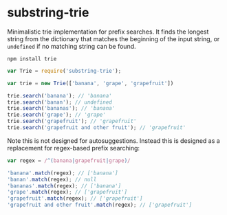 substring-trie
====

Minimalistic trie implementation for prefix searches. It finds the longest string from the dictionary that matches the beginning of the input string, or `undefined` if no matching string can be found.

    npm install trie

```js
var Trie = require('substring-trie');

var trie = new Trie(['banana', 'grape', 'grapefruit'])

trie.search('banana'); // 'banana'
trie.search('banan'); // undefined
trie.search('bananas'); // 'banana'
trie.search('grape'); // 'grape'
trie.search('grapefruit'); // 'grapefruit'
trie.search('grapefruit and other fruit'); // 'grapefruit'
```

Note this is not designed for autosuggestions. Instead this is designed as a replacement for regex-based prefix searching:

```js
var regex = /^(banana|grapefruit|grape)/

'banana'.match(regex); // ['banana']
'banan'.match(regex); // null
'bananas'.match(regex); // ['banana']
'grape'.match(regex); // ['grapefruit']
'grapefruit'.match(regex); // ['grapefruit']
'grapefruit and other fruit'.match(regex); // ['grapefruit']
```